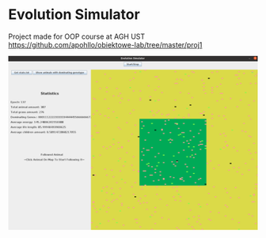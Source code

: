 # Evolution Simulator
Project made for OOP course at AGH UST
https://github.com/apohllo/obiektowe-lab/tree/master/proj1

![](https://github.com/peep-hole/Evolution-Simulation/blob/main/sim.png)
